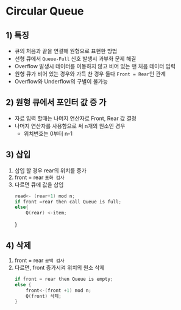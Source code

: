 # Circular Queue
## 1) 특징
- 큐의 처음과 끝을 연결해 원형으로 표현한 방법
- 선형 큐에서 `Queue-Full` 신호 발생시 과부화 문제 해결
- Overflow 발생시 데이터를 이동하지 않고 비어 있는 맨 처음 데이터 입력
- 원형 큐가 비어 있는 경우와 가득 찬 경우 둘다 `Front = Rear`인 관계
- Overflow와 Underflow의 구별이 불가능
## 2) 원형 큐에서 포인터 값 증 가
- 자료 입력 할때는 나머지 연산자로 Front, Rear 값 결정
- 나머지 연산자를 사용함으로 써 n개의 원소인 경우 
  - 위치번호는 0부터 n-1
## 3) 삽입
1.  삽입 할 경우 rear의 위치를 증가
2.  front = rear `포화 검사`
3.  다르면 큐에 값을 삽입
    ```c
    read<- (rear+1) mod n;
    if front =rear then call Queue is full;
    else{
        Q(rear) <-item;
    ```    
    }
## 4) 삭제
1. front = rear `공백 검사`
2. 다르면, front 증가시켜 위치의 원소 삭제
    ```c
    if front = rear then Queue is empty;
    else {
        front<-(front +1) mod n;
        Q(front) 삭제;
    }
    ```